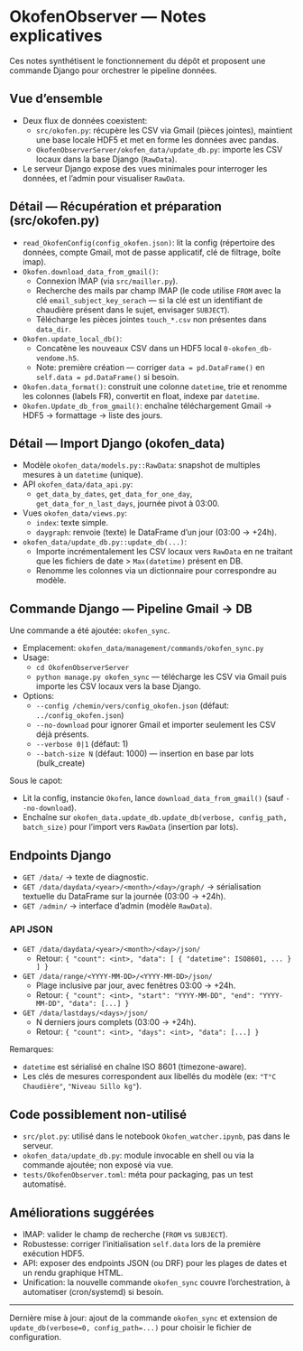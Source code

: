 # OkofenObserver — Notes explicatives

Ces notes synthétisent le fonctionnement du dépôt et proposent une commande Django pour orchestrer le pipeline données.

## Vue d’ensemble
- Deux flux de données coexistent:
  - `src/okofen.py`: récupère les CSV via Gmail (pièces jointes), maintient une base locale HDF5 et met en forme les données avec pandas.
  - `OkofenObserverServer/okofen_data/update_db.py`: importe les CSV locaux dans la base Django (`RawData`).
- Le serveur Django expose des vues minimales pour interroger les données, et l’admin pour visualiser `RawData`.

## Détail — Récupération et préparation (src/okofen.py)
- `read_OkofenConfig(config_okofen.json)`: lit la config (répertoire des données, compte Gmail, mot de passe applicatif, clé de filtrage, boîte imap).
- `Okofen.download_data_from_gmail()`:
  - Connexion IMAP (via `src/mailler.py`).
  - Recherche des mails par champ IMAP (le code utilise `FROM` avec la clé `email_subject_key_serach` — si la clé est un identifiant de chaudière présent dans le sujet, envisager `SUBJECT`).
  - Télécharge les pièces jointes `touch_*.csv` non présentes dans `data_dir`.
- `Okofen.update_local_db()`:
  - Concatène les nouveaux CSV dans un HDF5 local `0-okofen_db-vendome.h5`.
  - Note: première création — corriger `data = pd.DataFrame()` en `self.data = pd.DataFrame()` si besoin.
- `Okofen.data_format()`: construit une colonne `datetime`, trie et renomme les colonnes (labels FR), convertit en float, indexe par `datetime`.
- `Okofen.Update_db_from_gmail()`: enchaîne téléchargement Gmail → HDF5 → formattage → liste des jours.

## Détail — Import Django (okofen_data)
- Modèle `okofen_data/models.py::RawData`: snapshot de multiples mesures à un `datetime` (unique).
- API `okofen_data/data_api.py`:
  - `get_data_by_dates`, `get_data_for_one_day`, `get_data_for_n_last_days`, journée pivot à 03:00.
- Vues `okofen_data/views.py`:
  - `index`: texte simple.
  - `daygraph`: renvoie (texte) le DataFrame d’un jour (03:00 → +24h).
- `okofen_data/update_db.py::update_db(...)`:
  - Importe incrémentalement les CSV locaux vers `RawData` en ne traitant que les fichiers de date > `Max(datetime)` présent en DB.
  - Renomme les colonnes via un dictionnaire pour correspondre au modèle.

## Commande Django — Pipeline Gmail → DB
Une commande a été ajoutée: `okofen_sync`.

- Emplacement: `okofen_data/management/commands/okofen_sync.py`
- Usage:
  - `cd OkofenObserverServer`
  - `python manage.py okofen_sync` — télécharge les CSV via Gmail puis importe les CSV locaux vers la base Django.
- Options:
  - `--config /chemin/vers/config_okofen.json` (défaut: `../config_okofen.json`)
  - `--no-download` pour ignorer Gmail et importer seulement les CSV déjà présents.
  - `--verbose 0|1` (défaut: 1)
  - `--batch-size N` (défaut: 1000) — insertion en base par lots (bulk_create)

Sous le capot:
- Lit la config, instancie `Okofen`, lance `download_data_from_gmail()` (sauf `--no-download`).
- Enchaîne sur `okofen_data.update_db.update_db(verbose, config_path, batch_size)` pour l’import vers `RawData` (insertion par lots).

## Endpoints Django
- `GET /data/` → texte de diagnostic.
- `GET /data/daydata/<year>/<month>/<day>/graph/` → sérialisation textuelle du DataFrame sur la journée (03:00 → +24h).
- `GET /admin/` → interface d’admin (modèle `RawData`).

### API JSON
- `GET /data/daydata/<year>/<month>/<day>/json/`
  - Retour: `{ "count": <int>, "data": [ { "datetime": ISO8601, ... } ] }`
- `GET /data/range/<YYYY-MM-DD>/<YYYY-MM-DD>/json/`
  - Plage inclusive par jour, avec fenêtres 03:00 → +24h.
  - Retour: `{ "count": <int>, "start": "YYYY-MM-DD", "end": "YYYY-MM-DD", "data": [...] }`
- `GET /data/lastdays/<days>/json/`
  - N derniers jours complets (03:00 → +24h).
  - Retour: `{ "count": <int>, "days": <int>, "data": [...] }`

Remarques:
- `datetime` est sérialisé en chaîne ISO 8601 (timezone-aware).
- Les clés de mesures correspondent aux libellés du modèle (ex: `"T°C Chaudière"`, `"Niveau Sillo kg"`).

## Code possiblement non-utilisé
- `src/plot.py`: utilisé dans le notebook `Okofen_watcher.ipynb`, pas dans le serveur.
- `okofen_data/update_db.py`: module invocable en shell ou via la commande ajoutée; non exposé via vue.
- `tests/OkofenObserver.toml`: méta pour packaging, pas un test automatisé.

## Améliorations suggérées
- IMAP: valider le champ de recherche (`FROM` vs `SUBJECT`).
- Robustesse: corriger l’initialisation `self.data` lors de la première exécution HDF5.
- API: exposer des endpoints JSON (ou DRF) pour les plages de dates et un rendu graphique HTML.
- Unification: la nouvelle commande `okofen_sync` couvre l’orchestration, à automatiser (cron/systemd) si besoin.

***
Dernière mise à jour: ajout de la commande `okofen_sync` et extension de `update_db(verbose=0, config_path=...)` pour choisir le fichier de configuration.
